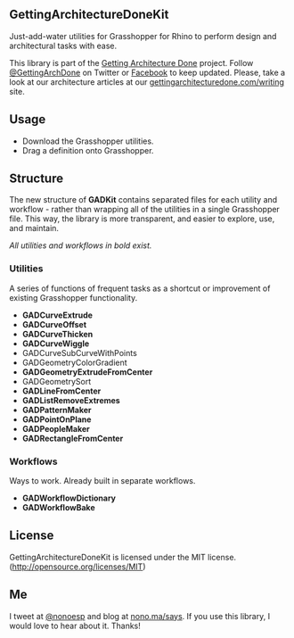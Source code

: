 ## GettingArchitectureDoneKit

Just-add-water utilities for Grasshopper for Rhino to perform design and architectural tasks with ease.

This library is part of the [Getting Architecture Done](http://www.gettingarchitecturedone.com/?utm_source=github&utm_medium=GADKit) project. Follow [@GettingArchDone](http://twitter.com/GettingArchDone) on Twitter or [Facebook](http://facebook.com/gettingarchitecturedone) to keep updated. Please, take a look at our architecture articles at our [gettingarchitecturedone.com/writing](http://gettingarchitecturedone.com/writing) site.

## Usage

* Download the Grasshopper utilities.
* Drag a definition onto Grasshopper.

## Structure

The new structure of **GADKit** contains separated files for each utility and workflow - rather than wrapping all of the utilities in a single Grasshopper file. This way, the library is more transparent, and easier to explore, use, and maintain.

*All utilities and workflows in bold exist.*

### Utilities

A series of functions of frequent tasks as a shortcut or improvement of existing Grasshopper functionality.

* **GADCurveExtrude**
* **GADCurveOffset**
* **GADCurveThicken**
* **GADCurveWiggle**
* GADCurveSubCurveWithPoints
* GADGeometryColorGradient
* **GADGeometryExtrudeFromCenter**
* GADGeometrySort
* **GADLineFromCenter**
* **GADListRemoveExtremes**
* **GADPatternMaker**
* **GADPointOnPlane**
* **GADPeopleMaker**
* **GADRectangleFromCenter**

### Workflows

Ways to work. Already built in separate workflows.

* **GADWorkflowDictionary**
* **GADWorkflowBake**

## License

GettingArchitectureDoneKit is licensed under the MIT license. (http://opensource.org/licenses/MIT)

## Me

I tweet at [@nonoesp](http://www.twitter.com/nonoesp) and blog at [nono.ma/says](http://nono.ma/says). If you use this library, I would love to hear about it. Thanks!
